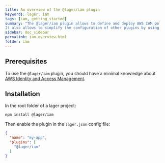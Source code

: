 ```yaml
---
title: An overview of the @lager/iam plugin
keywords: lager, iam
tags: [iam, getting_started]
summary: "The @lager/iam plugin allows to define and deploy AWS IAM policies and roles.
It also allows to simplify the configuration of other plugins by using role names instead of ARNs"
sidebar: doc_sidebar
permalink: iam-overview.html
folder: iam
---
```


## Prerequisites

To use the `@lager/iam` plugin, you should have a minimal knowledge about [AWS Identity and Access Management](https://aws.amazon.com/iam/).

## Installation

In the root folder of a lager project:

```bash
npm install @lager/iam
```

Then enable the plugin in the `lager.json` config file:

```json
{
  "name": "my-app",
  "plugins": [
    "@lager/iam"
  ]
}
```
